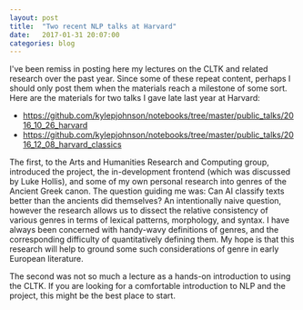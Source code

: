 ```yaml
---
layout: post
title:  "Two recent NLP talks at Harvard"
date:   2017-01-31 20:07:00
categories: blog
---
```


I've been remiss in posting here my lectures on the CLTK and related research over the past year. Since some of these repeat content, perhaps I should only post them when the materials reach a milestone of some sort. Here are the materials for two talks I gave late last year at Harvard:

* <https://github.com/kylepjohnson/notebooks/tree/master/public_talks/2016_10_26_harvard>
* <https://github.com/kylepjohnson/notebooks/tree/master/public_talks/2016_12_08_harvard_classics>

The first, to the Arts and Humanities Research and Computing group, introduced the project, the in-development frontend (which was discussed by Luke Hollis), and some of my own personal research into genres of the Ancient Greek canon. The question guiding me was: Can AI classify texts better than the ancients did themselves? An intentionally naive question, however the research allows us to dissect the relative consistency of various genres in terms of lexical patterns, morphology, and syntax. I have always been concerned with handy-wavy definitions of genres, and the corresponding difficulty of quantitatively defining them. My hope is that this research will help to ground some such considerations of genre in early European literature.

The second was not so much a lecture as a hands-on introduction to using the CLTK. If you are looking for a comfortable introduction to NLP and the project, this might be the best place to start.
